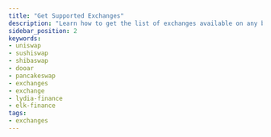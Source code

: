 ```yaml
---
title: "Get Supported Exchanges"
description: "Learn how to get the list of exchanges available on any blockchain"
sidebar_position: 2
keywords:
- uniswap
- sushiswap
- shibaswap
- dooar
- pancakeswap
- exchanges
- exchange
- lydia-finance
- elk-finance
tags:
- exchanges
---
```


